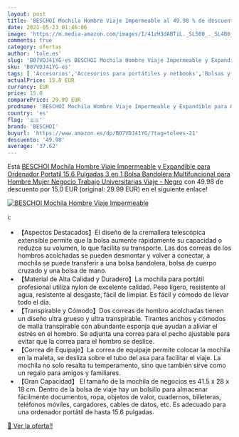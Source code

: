 ```yaml
---
layout: post
title: 'BESCHOI Mochila Hombre Viaje Impermeable al 49.98 % de descuento'
date: 2021-05-23 01:46:06
image: 'https://m.media-amazon.com/images/I/41zH3dABTiL._SL500_._SL400_.jpg'
comments: true
category: ofertas
author: 'tole.es'
slug: 'B07VDJ41YG-es BESCHOI Mochila Hombre Viaje Impermeable y Expandible para...'
sku: 'B07VDJ41YG-es'
tags: [ 'Accesorios','Accesorios para portátiles y netbooks','Bolsas y fundas para portátiles y netbooks','Informática','Mochilas para portátiles y netbooks','beschoi','mochila', ]
actualPrice: 15.0 EUR
currency: EUR
price: 15.0
comparePrice: 29.99 EUR
prodname: 'BESCHOI Mochila Hombre Viaje Impermeable y Expandible para Ordenador Portatil 15.6 Pulgadas  3 en 1 Bolsa Bandolera Multifuncional para Hombre Mujer Negocio Trabajo Universitarias Viaje - Negro'
country: 'es'
flag: '🇪🇸'
brand: 'BESCHOI'
buyurl: 'https://www.amazon.es/dp/B07VDJ41YG/?tag=tolees-21'
descuento: '49.98'
average: '37.62'
---
```


Está [BESCHOI Mochila Hombre Viaje Impermeable y Expandible para Ordenador Portatil 15.6 Pulgadas  3 en 1 Bolsa Bandolera Multifuncional para Hombre Mujer Negocio Trabajo Universitarias Viaje - Negro](https://www.amazon.es/dp/B07VDJ41YG/?tag=tolees-21) con 49.98 de descuento por 15.0 EUR (original: 29.99 EUR) en el siguiente enlace!

[![BESCHOI Mochila Hombre Viaje Impermeable](https://m.media-amazon.com/images/I/41zH3dABTiL._SL500_._SL400_.jpg)](https://www.amazon.es/dp/B07VDJ41YG/?tag=tolees-21)

ℹ️:

- 【Aspectos Destacados】El diseño de la cremallera telescópica extensible permite que la bolsa aumente rápidamente su capacidad o reduzca su volumen, lo que facilita su transporte. Las dos correas de los hombros acolchadas se pueden desmontar y volver a conectar, a mochila se puede transferir a una bolsa bandolera, bolsa de cuerpo cruzado y una bolsa de mano.
- 【Material de Alta Calidad y Duradero】La mochila para portátil profesional utiliza nylon de excelente calidad. Peso ligero, resistente al agua, resistente al desgaste, fácil de limpiar. Es fácil y cómodo de llevar todo el día.
- 【Transpirable y Cómodo】Dos correas de hombro acolchadas tienen un diseño ultra grueso y ultra transpirable. Tirantes anchos y cómodos de malla transpirable con abundante esponja que ayudan a aliviar el estrés en el hombro. Se adjunta una correa para el pecho ajustable para evitar que la correa para el hombro se deslice.
- 【Correa de Equipaje】La correa de equipaje permite colocar la mochila en la maleta, se desliza sobre el tubo del asa para facilitar el viaje. La mochila no solo resalta tu temperamento, sino que también sirve como un regalo para amigos y familiares.
- 【Gran Capacidad】 El tamaño de la mochila de negocios es 41.5 x 28 x 18 cm. Dentro de la bolsa de viaje hay un bolsillo para almacenar fácilmente documentos, ropa, objetos de valor, cuadernos, billeteras, teléfonos móviles, cargadores, cables de datos, etc. Es adecuado para una ordenador portátil de hasta 15.6 pulgadas.

[🛒 Ver la oferta!!](https://www.amazon.es/dp/B07VDJ41YG/?tag=tolees-21)
